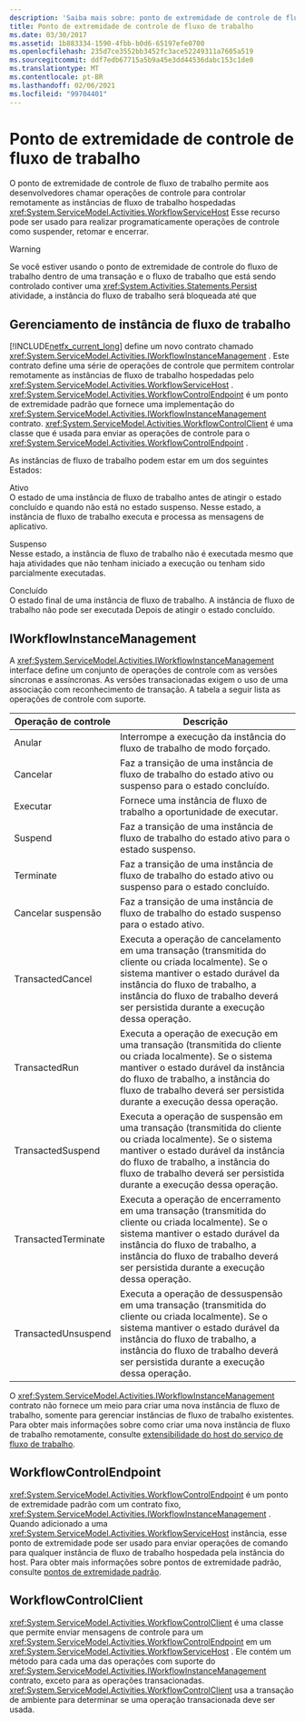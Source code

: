 ```yaml
---
description: 'Saiba mais sobre: ponto de extremidade de controle de fluxo de trabalho'
title: Ponto de extremidade de controle de fluxo de trabalho
ms.date: 03/30/2017
ms.assetid: 1b883334-1590-4fbb-b0d6-65197efe0700
ms.openlocfilehash: 235d7ce3552bb3452fc3ace52249311a7605a519
ms.sourcegitcommit: ddf7edb67715a5b9a45e3dd44536dabc153c1de0
ms.translationtype: MT
ms.contentlocale: pt-BR
ms.lasthandoff: 02/06/2021
ms.locfileid: "99704401"
---
```

# <a name="workflow-control-endpoint"></a>Ponto de extremidade de controle de fluxo de trabalho

O ponto de extremidade de controle de fluxo de trabalho permite aos desenvolvedores chamar operações de controle para controlar remotamente as instâncias de fluxo de trabalho hospedadas <xref:System.ServiceModel.Activities.WorkflowServiceHost> Esse recurso pode ser usado para realizar programaticamente operações de controle como suspender, retomar e encerrar.  
  
> [!WARNING]
> Se você estiver usando o ponto de extremidade de controle do fluxo de trabalho dentro de uma transação e o fluxo de trabalho que está sendo controlado contiver uma <xref:System.Activities.Statements.Persist> atividade, a instância do fluxo de trabalho será bloqueada até que  
  
## <a name="workflow-instance-management"></a>Gerenciamento de instância de fluxo de trabalho  

 [!INCLUDE[netfx_current_long](../../../../includes/netfx-current-long-md.md)] define um novo contrato chamado <xref:System.ServiceModel.Activities.IWorkflowInstanceManagement> . Este contrato define uma série de operações de controle que permitem controlar remotamente as instâncias de fluxo de trabalho hospedadas pelo <xref:System.ServiceModel.Activities.WorkflowServiceHost> . <xref:System.ServiceModel.Activities.WorkflowControlEndpoint> é um ponto de extremidade padrão que fornece uma implementação do <xref:System.ServiceModel.Activities.IWorkflowInstanceManagement> contrato. <xref:System.ServiceModel.Activities.WorkflowControlClient> é uma classe que é usada para enviar as operações de controle para o <xref:System.ServiceModel.Activities.WorkflowControlEndpoint> .  
  
 As instâncias de fluxo de trabalho podem estar em um dos seguintes Estados:  
  
 Ativo  
 O estado de uma instância de fluxo de trabalho antes de atingir o estado concluído e quando não está no estado suspenso. Nesse estado, a instância de fluxo de trabalho executa e processa as mensagens de aplicativo.  
  
 Suspenso  
 Nesse estado, a instância de fluxo de trabalho não é executada mesmo que haja atividades que não tenham iniciado a execução ou tenham sido parcialmente executadas.  
  
 Concluído  
 O estado final de uma instância de fluxo de trabalho. A instância de fluxo de trabalho não pode ser executada Depois de atingir o estado concluído.  
  
## <a name="iworkflowinstancemanagement"></a>IWorkflowInstanceManagement  

 A <xref:System.ServiceModel.Activities.IWorkflowInstanceManagement> interface define um conjunto de operações de controle com as versões síncronas e assíncronas. As versões transacionadas exigem o uso de uma associação com reconhecimento de transação. A tabela a seguir lista as operações de controle com suporte.  
  
|Operação de controle|Descrição|  
|-----------------------|-----------------|  
|Anular|Interrompe a execução da instância do fluxo de trabalho de modo forçado.|  
|Cancelar|Faz a transição de uma instância de fluxo de trabalho do estado ativo ou suspenso para o estado concluído.|  
|Executar|Fornece uma instância de fluxo de trabalho a oportunidade de executar.|  
|Suspend|Faz a transição de uma instância de fluxo de trabalho do estado ativo para o estado suspenso.|  
|Terminate|Faz a transição de uma instância de fluxo de trabalho do estado ativo ou suspenso para o estado concluído.|  
|Cancelar suspensão|Faz a transição de uma instância de fluxo de trabalho do estado suspenso para o estado ativo.|  
|TransactedCancel|Executa a operação de cancelamento em uma transação (transmitida do cliente ou criada localmente). Se o sistema mantiver o estado durável da instância do fluxo de trabalho, a instância do fluxo de trabalho deverá ser persistida durante a execução dessa operação.|  
|TransactedRun|Executa a operação de execução em uma transação (transmitida do cliente ou criada localmente). Se o sistema mantiver o estado durável da instância do fluxo de trabalho, a instância do fluxo de trabalho deverá ser persistida durante a execução dessa operação.|  
|TransactedSuspend|Executa a operação de suspensão em uma transação (transmitida do cliente ou criada localmente). Se o sistema mantiver o estado durável da instância do fluxo de trabalho, a instância do fluxo de trabalho deverá ser persistida durante a execução dessa operação.|  
|TransactedTerminate|Executa a operação de encerramento em uma transação (transmitida do cliente ou criada localmente). Se o sistema mantiver o estado durável da instância do fluxo de trabalho, a instância do fluxo de trabalho deverá ser persistida durante a execução dessa operação.|  
|TransactedUnsuspend|Executa a operação de dessuspensão em uma transação (transmitida do cliente ou criada localmente). Se o sistema mantiver o estado durável da instância do fluxo de trabalho, a instância do fluxo de trabalho deverá ser persistida durante a execução dessa operação.|  
  
 O <xref:System.ServiceModel.Activities.IWorkflowInstanceManagement> contrato não fornece um meio para criar uma nova instância de fluxo de trabalho, somente para gerenciar instâncias de fluxo de trabalho existentes. Para obter mais informações sobre como criar uma nova instância de fluxo de trabalho remotamente, consulte [extensibilidade do host do serviço de fluxo de trabalho](workflow-service-host-extensibility.md).  
  
## <a name="workflowcontrolendpoint"></a>WorkflowControlEndpoint  

 <xref:System.ServiceModel.Activities.WorkflowControlEndpoint> é um ponto de extremidade padrão com um contrato fixo, <xref:System.ServiceModel.Activities.IWorkflowInstanceManagement> . Quando adicionado a uma <xref:System.ServiceModel.Activities.WorkflowServiceHost> instância, esse ponto de extremidade pode ser usado para enviar operações de comando para qualquer instância de fluxo de trabalho hospedada pela instância do host. Para obter mais informações sobre pontos de extremidade padrão, consulte [pontos de extremidade padrão](standard-endpoints.md).  
  
## <a name="workflowcontrolclient"></a>WorkflowControlClient  

 <xref:System.ServiceModel.Activities.WorkflowControlClient> é uma classe que permite enviar mensagens de controle para um <xref:System.ServiceModel.Activities.WorkflowControlEndpoint> em um <xref:System.ServiceModel.Activities.WorkflowServiceHost> . Ele contém um método para cada uma das operações com suporte do <xref:System.ServiceModel.Activities.IWorkflowInstanceManagement> contrato, exceto para as operações transacionadas. <xref:System.ServiceModel.Activities.WorkflowControlClient> usa a transação de ambiente para determinar se uma operação transacionada deve ser usada.
